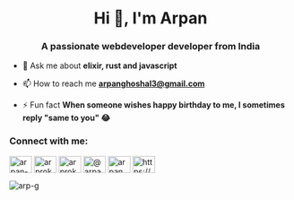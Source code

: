 <h1 align="center">Hi 👋, I'm Arpan</h1>
<h3 align="center">A passionate webdeveloper developer from India</h3>

- 💬 Ask me about **elixir, rust and javascript**

- 📫 How to reach me **arpanghoshal3@gmail.com**

- ⚡ Fun fact **When someone wishes happy birthday to me, I sometimes reply "same to you" 😂**

<p align="left">
<h3 align="left">Connect with me:</h3>
<a href="https://linkedin.com/in/arpan-ghoshal-063665142" target="blank"><img align="center" src="https://cdn.jsdelivr.net/npm/simple-icons@3.0.1/icons/linkedin.svg" alt="arpan-ghoshal-063665142" height="30" width="40" /></a>
<a href="https://fb.com/arprokzz" target="blank"><img align="center" src="https://cdn.jsdelivr.net/npm/simple-icons@3.0.1/icons/facebook.svg" alt="arprokzz" height="30" width="40" /></a>
<a href="https://instagram.com/arprokz" target="blank"><img align="center" src="https://cdn.jsdelivr.net/npm/simple-icons@3.0.1/icons/instagram.svg" alt="arprokz" height="30" width="40" /></a>
<a href="https://medium.com/@arpanghoshal3" target="blank"><img align="center" src="https://cdn.jsdelivr.net/npm/simple-icons@3.0.1/icons/medium.svg" alt="@arpanghoshal3" height="30" width="40" /></a>
<a href="https://www.youtube.com/c/arpan ghoshal" target="blank"><img align="center" src="https://cdn.jsdelivr.net/npm/simple-icons@3.0.1/icons/youtube.svg" alt="arpan ghoshal" height="30" width="40" /></a>
<a href="https://auth.geeksforgeeks.org/user/https://auth.geeksforgeeks.org/user/arpanghoshal1/todo-done/" target="blank"><img align="center" src="https://cdn.jsdelivr.net/npm/simple-icons@3.0.1/icons/geeksforgeeks.svg" alt="https://auth.geeksforgeeks.org/user/arpanghoshal1/todo-done/" height="30" width="40" /></a>
</p>

<p><img align="center" src="https://github-readme-stats.vercel.app/api/top-langs?username=arp-g&show_icons=true&locale=en&layout=compact" alt="arp-g" /></p>
